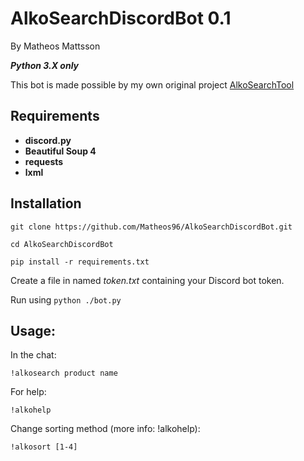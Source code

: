 # AlkoSearchDiscordBot 0.1
By Matheos Mattsson

***Python 3.X only***

This bot is made possible by my own original project [AlkoSearchTool](https://github.com/Matheos96/AlkoSearchTool)

## Requirements
- **discord.py**
- **Beautiful Soup 4**
- **requests**
- **lxml**

## Installation


```git clone https://github.com/Matheos96/AlkoSearchDiscordBot.git```


```cd AlkoSearchDiscordBot```

```pip install -r requirements.txt```



Create a file in named *token.txt* containing your Discord bot token.

Run using ```python ./bot.py```


## Usage: 

In the chat:
```
!alkosearch product name
```

For help:
```
!alkohelp
```

Change sorting method (more info: !alkohelp):
```
!alkosort [1-4]
```
